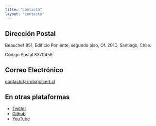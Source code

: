 ```yaml
---
title: "Contacto"
layout: "contacto"
---
```


## Dirección Postal


Beauchef 851, Edificio Poniente,
segundo piso, Of. 201D,
Santiago, Chile.

Código Postal 8370459.

## Correo Electrónico

[contacto(arroba)clcert.cl](mailto:contacto@clcert.cl)

## En otras plataformas

* [Twitter](https://twitter.com/clcert)
* [Github](https://github.com/clcert)
* [YouTube](https://www.youtube.com/channel/UCxxXdB0iUrFlhhVrcByoJjQ)

